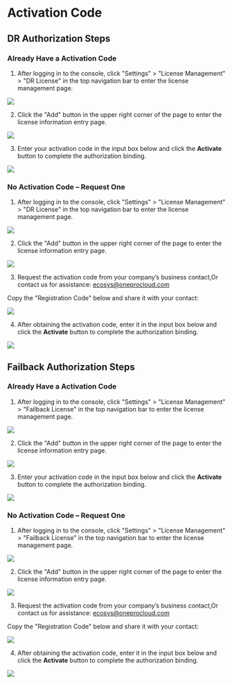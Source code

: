 # **Activation Code**

## **DR Authorization Steps**

### **Already Have a Activation Code**

1. After logging in to the console, click "Settings" > "License Management" > "DR License" in the top navigation bar to enter the license management page.

![](./images/activationcodeactivation-disasterresilienceauthorizationsteps-1.png)

2. Click the "Add" button in the upper right corner of the page to enter the license information entry page.

![](./images/activationcodeactivation-disasterresilienceauthorizationsteps-2.png)

3. Enter your activation code in the input box below and click the **Activate** button to complete the authorization binding.

![](./images/activationcodeactivation-disasterresilienceauthorizationsteps-3.png)

### **No Activation Code – Request One**

1. After logging in to the console, click "Settings" > "License Management" > "DR License" in the top navigation bar to enter the license management page.

![](./images/activationcodeactivation-disasterresilienceauthorizationsteps-4.png)

2. Click the "Add" button in the upper right corner of the page to enter the license information entry page.

![](./images/activationcodeactivation-disasterresilienceauthorizationsteps-5.png)

3. Request the activation code from your company’s business contact,Or contact us for assistance: ecosys@oneprocloud.com

Copy the "Registration Code" below and share it with your contact:

![](./images/activationcodeactivation-disasterresilienceauthorizationsteps-6.png)

4. After obtaining the activation code, enter it in the input box below and click the **Activate** button to complete the authorization binding.

![](./images/activationcodeactivation-disasterresilienceauthorizationsteps-7.png)

## **Failback Authorization Steps**

### **Already Have a Activation Code**

1. After logging in to the console, click "Settings" > "License Management" > "Failback License" in the top navigation bar to enter the license management page.

![](./images/activationcodeactivation-returnauthorizationsteps-1.png)

2. Click the "Add" button in the upper right corner of the page to enter the license information entry page.

![](./images/activationcodeactivation-returnauthorizationsteps-2.png)

3. Enter your activation code in the input box below and click the **Activate** button to complete the authorization binding.

![](./images/activationcodeactivation-returnauthorizationsteps-3.png)

### **No Activation Code – Request One**

1. After logging in to the console, click "Settings" > "License Management" > "Failback License" in the top navigation bar to enter the license management page.

![](./images/activationcodeactivation-returnauthorizationsteps-4.png)

2. Click the "Add" button in the upper right corner of the page to enter the license information entry page.

![](./images/activationcodeactivation-returnauthorizationsteps-5.png)

3. Request the activation code from your company’s business contact,Or contact us for assistance: ecosys@oneprocloud.com

Copy the "Registration Code" below and share it with your contact:

![](./images/activationcodeactivation-returnauthorizationsteps-6.png)

4. After obtaining the activation code, enter it in the input box below and click the **Activate** button to complete the authorization binding.

![](./images/activationcodeactivation-returnauthorizationsteps-7.png)
